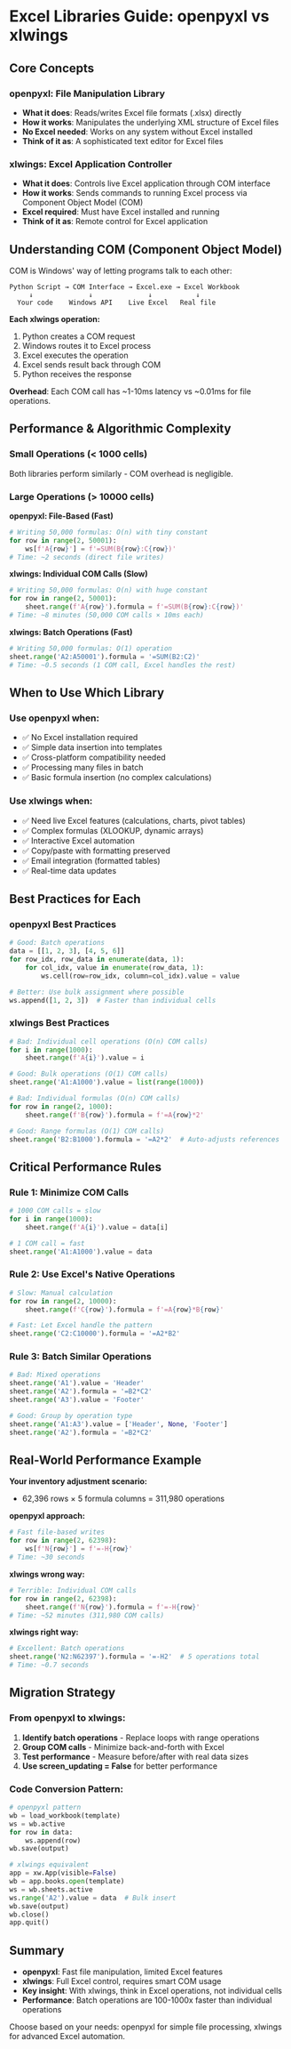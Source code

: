 # Excel Libraries Guide: openpyxl vs xlwings

## Core Concepts

### **openpyxl**: File Manipulation Library
- **What it does**: Reads/writes Excel file formats (.xlsx) directly
- **How it works**: Manipulates the underlying XML structure of Excel files
- **No Excel needed**: Works on any system without Excel installed
- **Think of it as**: A sophisticated text editor for Excel files

### **xlwings**: Excel Application Controller  
- **What it does**: Controls live Excel application through COM interface
- **How it works**: Sends commands to running Excel process via Component Object Model (COM)
- **Excel required**: Must have Excel installed and running
- **Think of it as**: Remote control for Excel application

## Understanding COM (Component Object Model)

COM is Windows' way of letting programs talk to each other:

```
Python Script → COM Interface → Excel.exe → Excel Workbook
     ↓              ↓              ↓           ↓
  Your code    Windows API    Live Excel   Real file
```

**Each xlwings operation:**
1. Python creates a COM request
2. Windows routes it to Excel process  
3. Excel executes the operation
4. Excel sends result back through COM
5. Python receives the response

**Overhead**: Each COM call has ~1-10ms latency vs ~0.01ms for file operations.

## Performance & Algorithmic Complexity

### **Small Operations (< 1000 cells)**
Both libraries perform similarly - COM overhead is negligible.

### **Large Operations (> 10000 cells)**  

**openpyxl: File-Based (Fast)**
```python
# Writing 50,000 formulas: O(n) with tiny constant
for row in range(2, 50001):
    ws[f'A{row}'] = f'=SUM(B{row}:C{row})'
# Time: ~2 seconds (direct file writes)
```

**xlwings: Individual COM Calls (Slow)**  
```python
# Writing 50,000 formulas: O(n) with huge constant
for row in range(2, 50001):
    sheet.range(f'A{row}').formula = f'=SUM(B{row}:C{row})'
# Time: ~8 minutes (50,000 COM calls × 10ms each)
```

**xlwings: Batch Operations (Fast)**
```python
# Writing 50,000 formulas: O(1) operation
sheet.range('A2:A50001').formula = '=SUM(B2:C2)'
# Time: ~0.5 seconds (1 COM call, Excel handles the rest)
```

## When to Use Which Library

### **Use openpyxl when:**
- ✅ No Excel installation required
- ✅ Simple data insertion into templates
- ✅ Cross-platform compatibility needed
- ✅ Processing many files in batch
- ✅ Basic formula insertion (no complex calculations)

### **Use xlwings when:**
- ✅ Need live Excel features (calculations, charts, pivot tables)
- ✅ Complex formulas (XLOOKUP, dynamic arrays)  
- ✅ Interactive Excel automation
- ✅ Copy/paste with formatting preserved
- ✅ Email integration (formatted tables)
- ✅ Real-time data updates

## Best Practices for Each

### **openpyxl Best Practices**
```python
# Good: Batch operations
data = [[1, 2, 3], [4, 5, 6]]
for row_idx, row_data in enumerate(data, 1):
    for col_idx, value in enumerate(row_data, 1):
        ws.cell(row=row_idx, column=col_idx).value = value

# Better: Use bulk assignment where possible
ws.append([1, 2, 3])  # Faster than individual cells
```

### **xlwings Best Practices**  
```python
# Bad: Individual cell operations (O(n) COM calls)
for i in range(1000):
    sheet.range(f'A{i}').value = i

# Good: Bulk operations (O(1) COM calls)
sheet.range('A1:A1000').value = list(range(1000))

# Bad: Individual formulas (O(n) COM calls)  
for row in range(2, 1000):
    sheet.range(f'B{row}').formula = f'=A{row}*2'

# Good: Range formulas (O(1) COM calls)
sheet.range('B2:B1000').formula = '=A2*2'  # Auto-adjusts references
```

## Critical Performance Rules

### **Rule 1: Minimize COM Calls**
```python
# 1000 COM calls = slow
for i in range(1000):
    sheet.range(f'A{i}').value = data[i]

# 1 COM call = fast  
sheet.range('A1:A1000').value = data
```

### **Rule 2: Use Excel's Native Operations**
```python
# Slow: Manual calculation
for row in range(2, 10000):
    sheet.range(f'C{row}').formula = f'=A{row}*B{row}'

# Fast: Let Excel handle the pattern
sheet.range('C2:C10000').formula = '=A2*B2'
```

### **Rule 3: Batch Similar Operations**
```python
# Bad: Mixed operations
sheet.range('A1').value = 'Header'
sheet.range('A2').formula = '=B2*C2'  
sheet.range('A3').value = 'Footer'

# Good: Group by operation type
sheet.range('A1:A3').value = ['Header', None, 'Footer']
sheet.range('A2').formula = '=B2*C2'
```

## Real-World Performance Example

**Your inventory adjustment scenario:**
- 62,396 rows × 5 formula columns = 311,980 operations

**openpyxl approach:**
```python
# Fast file-based writes
for row in range(2, 62398):
    ws[f'N{row}'] = f'=-H{row}'
# Time: ~30 seconds
```

**xlwings wrong way:**
```python  
# Terrible: Individual COM calls
for row in range(2, 62398):
    sheet.range(f'N{row}').formula = f'=-H{row}'
# Time: ~52 minutes (311,980 COM calls)
```

**xlwings right way:**
```python
# Excellent: Batch operations
sheet.range('N2:N62397').formula = '=-H2'  # 5 operations total
# Time: ~0.7 seconds
```

## Migration Strategy

### **From openpyxl to xlwings:**
1. **Identify batch operations** - Replace loops with range operations
2. **Group COM calls** - Minimize back-and-forth with Excel
3. **Test performance** - Measure before/after with real data sizes
4. **Use screen_updating = False** for better performance

### **Code Conversion Pattern:**
```python
# openpyxl pattern
wb = load_workbook(template)
ws = wb.active
for row in data:
    ws.append(row)
wb.save(output)

# xlwings equivalent  
app = xw.App(visible=False)
wb = app.books.open(template)
ws = wb.sheets.active
ws.range('A2').value = data  # Bulk insert
wb.save(output)
wb.close()
app.quit()
```

## Summary

- **openpyxl**: Fast file manipulation, limited Excel features
- **xlwings**: Full Excel control, requires smart COM usage
- **Key insight**: With xlwings, think in Excel operations, not individual cells
- **Performance**: Batch operations are 100-1000x faster than individual operations

Choose based on your needs: openpyxl for simple file processing, xlwings for advanced Excel automation.